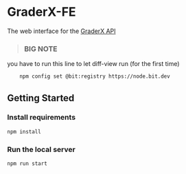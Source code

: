 GraderX-FE
=================

The web interface for the [GraderX API](https://github.com/CC451-Computer-Networks-TA-team/GraderX-BE)

> ### BIG NOTE
you have to run this line to let diff-view run (for the first time)
```bash
    npm config set @bit:registry https://node.bit.dev
```


Getting Started
-----------
### Install requirements
```bash
npm install
```

### Run the local server
```bash
npm run start
```